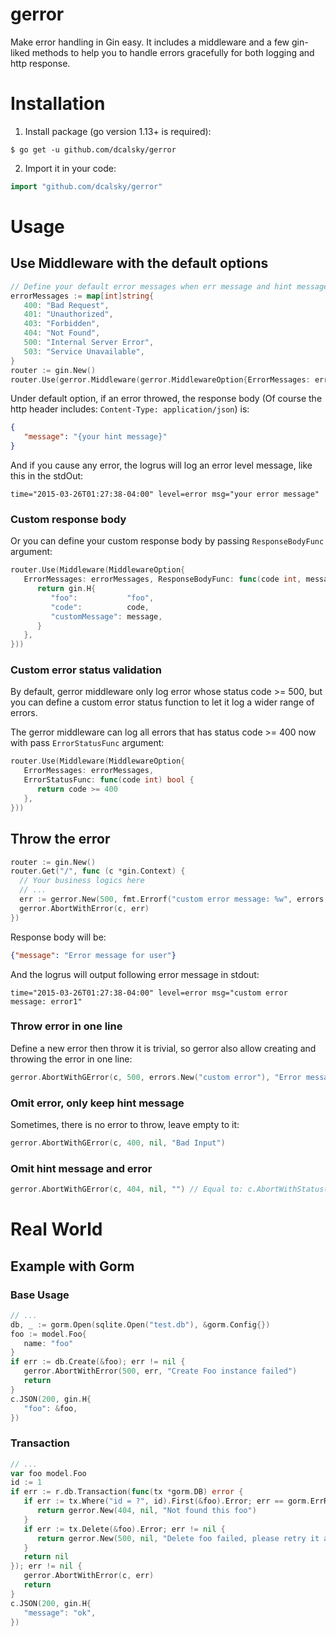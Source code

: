 gerror
====
Make error handling in Gin easy. It includes a middleware and a few  gin-liked methods to help you to handle errors gracefully for both logging and http response.

# Installation

1. Install package (go version 1.13+ is required):

```shell
$ go get -u github.com/dcalsky/gerror
```

2. Import it in your code:

```go
import "github.com/dcalsky/gerror"
```

# Usage

## Use Middleware with the default options

```go
// Define your default error messages when err message and hint message are empty
errorMessages := map[int]string{
   400: "Bad Request",
   401: "Unauthorized",
   403: "Forbidden",
   404: "Not Found",
   500: "Internal Server Error",
   503: "Service Unavailable",
}
router := gin.New()
router.Use(gerror.Middleware(gerror.MiddlewareOption{ErrorMessages: errorMessages}))
```

Under default option, if an error throwed, the response body (Of course the http header includes: `Content-Type: application/json`) is:

```json
{
   "message": "{your hint message}"
}
```

And if you cause any error, the logrus will log an error level message, like this in the stdOut:

```text
time="2015-03-26T01:27:38-04:00" level=error msg="your error message"
```

### Custom response body

Or you can define your custom response body by passing `ResponseBodyFunc` argument:

```go
router.Use(Middleware(MiddlewareOption{
   ErrorMessages: errorMessages, ResponseBodyFunc: func(code int, message string) gin.H {
      return gin.H{
         "foo":           "foo",
         "code":          code,
         "customMessage": message,
      }
   },
}))
```

### Custom error status validation

By default, gerror middleware only log error whose status code >= 500, but you can define a custom error status function to let it log a wider range of errors.

The gerror middleware can log all errors that has status code >= 400 now with pass `ErrorStatusFunc` argument:

```go
router.Use(Middleware(MiddlewareOption{
   ErrorMessages: errorMessages,
   ErrorStatusFunc: func(code int) bool {
      return code >= 400
   },
}))
```


## Throw the error

```go
router := gin.New()
router.Get("/", func (c *gin.Context) {
  // Your business logics here
  // ... 
  err := gerror.New(500, fmt.Errorf("custom error message: %w", errors.New("error1")), "Error message for user")
  gerror.AbortWithError(c, err)
})
```

Response body will be:

```json
{"message": "Error message for user"}
```

And the logrus will output following error message in stdout:

```
time="2015-03-26T01:27:38-04:00" level=error msg="custom error message: error1"
```

### Throw error in one line

Define a new error then throw it is trivial, so gerror also allow creating and throwing the error in one line:

```go
gerror.AbortWithGError(c, 500, errors.New("custom error"), "Error message for user")
```

### Omit error, only keep hint message

Sometimes, there is no error to throw, leave empty to it:

```go
gerror.AbortWithGError(c, 400, nil, "Bad Input")
```

### Omit hint message and error

```go
gerror.AbortWithGError(c, 404, nil, "") // Equal to: c.AbortWithStatus(404)
```

# Real World

## Example with Gorm

### Base Usage

```go
// ...
db, _ := gorm.Open(sqlite.Open("test.db"), &gorm.Config{})
foo := model.Foo{
   name: "foo"
}
if err := db.Create(&foo); err != nil {
   gerror.AbortWithError(500, err, "Create Foo instance failed")
   return
}
c.JSON(200, gin.H{
   "foo": &foo,
})
```


### Transaction

```go
// ...
var foo model.Foo
id := 1
if err := r.db.Transaction(func(tx *gorm.DB) error {
   if err := tx.Where("id = ?", id).First(&foo).Error; err == gorm.ErrRecordNotFound {
      return gerror.New(404, nil, "Not found this foo")
   }
   if err := tx.Delete(&foo).Error; err != nil {
      return gerror.New(500, nil, "Delete foo failed, please retry it again")
   }
   return nil
}); err != nil {
   gerror.AbortWithError(c, err)
   return
}
c.JSON(200, gin.H{
   "message": "ok",
})
```